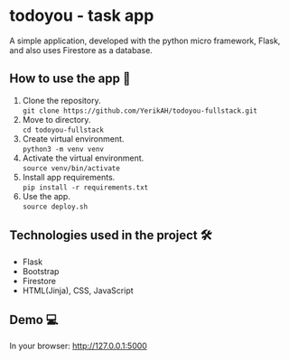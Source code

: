 # todoyou - task app
A simple application, developed with the python micro framework, Flask, and also uses Firestore as a database.

## How to use the app 🧱
1. Clone the repository. <br />
`git clone https://github.com/YerikAH/todoyou-fullstack.git`
1. Move to directory. <br /> 
`cd todoyou-fullstack`
1. Create virtual environment. <br /> 
`python3 -m venv venv`
1. Activate the virtual environment. <br />
`source venv/bin/activate`
1. Install app requirements. <br />
`pip install -r requirements.txt`
1. Use the app. <br/>
`source deploy.sh`


## Technologies used in the project 🛠 

- Flask
- Bootstrap
- Firestore
- HTML(Jinja), CSS, JavaScript

## Demo 💻 

In your browser: http://127.0.0.1:5000

